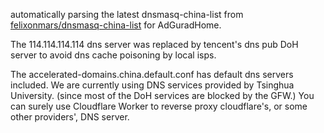 automatically parsing the latest dnsmasq-china-list from [felixonmars/dnsmasq-china-list](https://github.com/felixonmars/dnsmasq-china-list) for AdGuradHome.

The 114.114.114.114 dns server was replaced by tencent's dns pub DoH server to avoid dns cache poisoning by local isps.

The accelerated-domains.china.default.conf has default dns servers included. We are currently using DNS services provided by Tsinghua University. (since most of the DoH services are blocked by the GFW.) You can surely use Cloudflare Worker to reverse proxy cloudflare's, or some other providers', DNS server.
